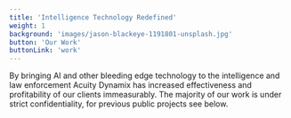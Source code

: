 ```yaml
---
title: 'Intelligence Technology Redefined'
weight: 1
background: 'images/jason-blackeye-1191801-unsplash.jpg'
button: 'Our Work'
buttonLink: 'work'
---
```


By bringing AI and other bleeding edge technology to the intelligence and law enforcement Acuity Dynamix has increased effectiveness and profitability of our clients immeasurably. The majority of our work is under strict confidentiality, for previous public projects see below.